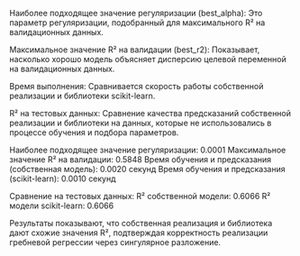 Наиболее подходящее значение регуляризации (best_alpha): Это параметр регуляризации, подобранный для максимального R² на валидационных данных. 

Максимальное значение R² на валидации (best_r2): Показывает, насколько хорошо модель объясняет дисперсию целевой переменной на валидационных данных.

Время выполнения: Сравнивается скорость работы собственной реализации и библиотеки scikit-learn.

R² на тестовых данных: Сравнение качества предсказаний собственной реализации и библиотеки на данных, которые не использовались в процессе обучения и подбора параметров.

Наиболее подходящее значение регуляризации: 0.0001
Максимальное значение R² на валидации: 0.5848
Время обучения и предсказания (собственная модель): 0.0020 секунд
Время обучения и предсказания (scikit-learn): 0.0010 секунд

Сравнение на тестовых данных:
R² собственной модели: 0.6066
R² модели scikit-learn: 0.6066

Результаты показывают, что собственная реализация и библиотека дают схожие значения R², подтверждая корректность реализации гребневой регрессии через сингулярное разложение.